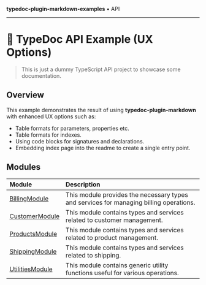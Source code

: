 **typedoc-plugin-markdown-examples** • API

***

# :wave: TypeDoc API Example (UX Options)

> This is just a dummy TypeScript API project to showcase some documentation.

## Overview

This example demonstrates the result of using **typedoc-plugin-markdown** with enhanced UX options such as:

- Table formats for parameters, properties etc.
- Table formats for indexes.
- Using code blocks for signatures and declarations.
- Embedding index page into the readme to create a single entry point.

## Modules

| Module | Description |
| :------ | :------ |
| [BillingModule](BillingModule/README.md) | This module provides the necessary types and services for managing billing operations. |
| [CustomerModule](CustomerModule/README.md) | This module contains types and services related to customer management. |
| [ProductsModule](ProductsModule/README.md) | This module contains types and services related to product management. |
| [ShippingModule](ShippingModule/README.md) | This module contains types and services related to shipping. |
| [UtilitiesModule](UtilitiesModule/README.md) | This module contains generic utility functions useful for various operations. |
